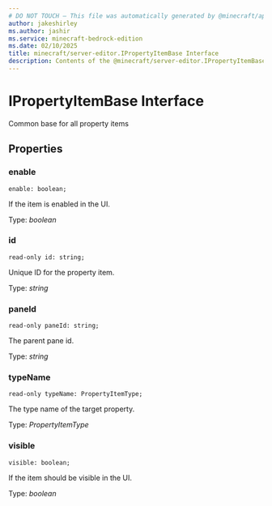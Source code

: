 ```yaml
---
# DO NOT TOUCH — This file was automatically generated by @minecraft/api-docs-generator, to report problems file an issue at https://github.com/Mojang/minecraft-scripting-libraries
author: jakeshirley
ms.author: jashir
ms.service: minecraft-bedrock-edition
ms.date: 02/10/2025
title: minecraft/server-editor.IPropertyItemBase Interface
description: Contents of the @minecraft/server-editor.IPropertyItemBase class.
---
```

# IPropertyItemBase Interface

Common base for all property items

## Properties

### **enable**
`enable: boolean;`

If the item is enabled in the UI.

Type: *boolean*

### **id**
`read-only id: string;`

Unique ID for the property item.

Type: *string*

### **paneId**
`read-only paneId: string;`

The parent pane id.

Type: *string*

### **typeName**
`read-only typeName: PropertyItemType;`

The type name of the target property.

Type: *PropertyItemType*

### **visible**
`visible: boolean;`

If the item should be visible in the UI.

Type: *boolean*
